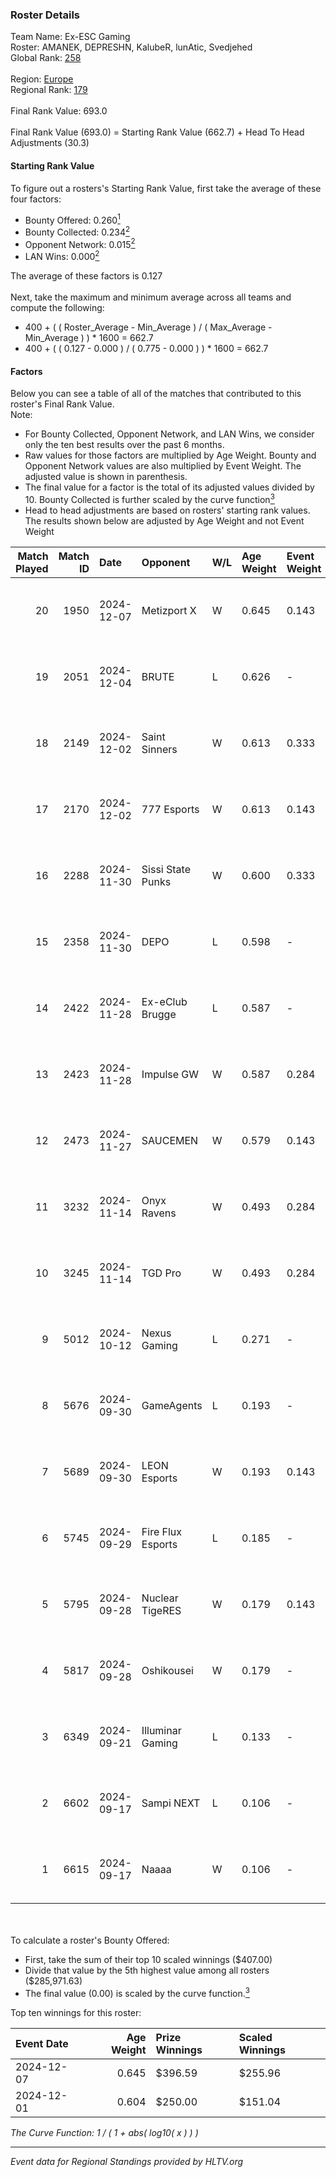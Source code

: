 ### Roster Details<br />
Team Name: Ex-ESC Gaming<br />
Roster: AMANEK, DEPRESHN, KalubeR, lunAtic, Svedjehed<br />
Global Rank: [258](../../standings_global_2025_02_28.md)<br />
<br />
Region: [Europe]( ../../standings_europe_2025_02_28.md)<br />
Regional Rank: [179]( ../../standings_europe_2025_02_28.md)<br />
<br />
Final Rank Value:  693.0<br />
<br />
Final Rank Value (693.0) = Starting Rank Value (662.7) + Head To Head Adjustments (30.3)<br />

#### Starting Rank Value<br />
To figure out a rosters's Starting Rank Value, first take the average of these four factors:<br />
- Bounty Offered: 0.260[<sup>1</sup>](#table2)
- Bounty Collected: 0.234[<sup>2</sup>](#table1)
- Opponent Network: 0.015[<sup>2</sup>](#table1)
- LAN Wins: 0.000[<sup>2</sup>](#table1)

The average of these factors is 0.127<br />
<br />
Next, take the maximum and minimum average across all teams and compute the following:<br />
- 400 + ( ( Roster_Average - Min_Average ) / ( Max_Average - Min_Average ) ) * 1600 = 662.7
- 400 + ( ( 0.127 - 0.000 ) / ( 0.775 - 0.000 ) ) * 1600 = 662.7


#### Factors<br />
Below you can see a table of all of the matches that contributed to this roster's Final Rank Value.<br />
Note:<br />

- For Bounty Collected, Opponent Network, and LAN Wins, we consider only the ten best results over the past 6 months.
- Raw values for those factors are multiplied by Age Weight. Bounty and Opponent Network values are also multiplied by Event Weight. The adjusted value is shown in parenthesis.
- The final value for a factor is the total of its adjusted values divided by 10. Bounty Collected is further scaled by the curve function[<sup>3</sup>](#curveFunction)
- Head to head adjustments are based on rosters' starting rank values. The results shown below are adjusted by Age Weight and not Event Weight
<span id="table1"></span><br />


| Match Played | Match ID | Date       | Opponent          | W/L | Age Weight | Event Weight | Bounty Collected | Opponent Network | LAN Wins  | H2H Adj. | Roster                                        |
| -: | -: | :- | :- | :- | :- | :- | :- | :- | :- | -: | :- |
|           20 |     1950 | 2024-12-07 | Metizport X       | W   | 0.645      | 0.143        | 0.002 (0.000)    | 0.239 (0.022)    | 0 (0.000) |     9.15 | AMANEK, DEPRESHN, KalubeR, lunAtic, Svedjehed |
|           19 |     2051 | 2024-12-04 | BRUTE             | L   | 0.626      | -            | -                | -                | -         |    -8.81 | AMANEK, DEPRESHN, KalubeR, lunAtic, Svedjehed |
|           18 |     2149 | 2024-12-02 | Saint Sinners     | W   | 0.613      | 0.333        | 0.000 (0.000)    | 0.066 (0.013)    | 0 (0.000) |     4.91 | AMANEK, DEPRESHN, KalubeR, lunAtic, Svedjehed |
|           17 |     2170 | 2024-12-02 | 777 Esports       | W   | 0.613      | 0.143        | 0.003 (0.000)    | 0.208 (0.018)    | 0 (0.000) |     9.13 | AMANEK, DEPRESHN, KalubeR, lunAtic, Svedjehed |
|           16 |     2288 | 2024-11-30 | Sissi State Punks | W   | 0.600      | 0.333        | 0.000 (0.000)    | 0.074 (0.015)    | 0 (0.000) |     7.51 | AMANEK, DEPRESHN, KalubeR, lunAtic, Svedjehed |
|           15 |     2358 | 2024-11-30 | DEPO              | L   | 0.598      | -            | -                | -                | -         |    -6.07 | AMANEK, DEPRESHN, KalubeR, lunAtic, Svedjehed |
|           14 |     2422 | 2024-11-28 | Ex-eClub Brugge   | L   | 0.587      | -            | -                | -                | -         |   -13.31 | AMANEK, DEPRESHN, KalubeR, lunAtic, Svedjehed |
|           13 |     2423 | 2024-11-28 | Impulse GW        | W   | 0.587      | 0.284        | 0.008 (0.001)    | 0.186 (0.031)    | 0 (0.000) |    11.44 | AMANEK, DEPRESHN, KalubeR, lunAtic, Svedjehed |
|           12 |     2473 | 2024-11-27 | SAUCEMEN          | W   | 0.579      | 0.143        | 0.000 (0.000)    | 0.000 (0.000)    | 0 (0.000) |     3.18 | AMANEK, DEPRESHN, KalubeR, lunAtic, Svedjehed |
|           11 |     3232 | 2024-11-14 | Onyx Ravens       | W   | 0.493      | 0.284        | 0.022 (0.003)    | 0.170 (0.024)    | 0 (0.000) |     8.37 | AMANEK, DEPRESHN, KalubeR, lunAtic, Svedjehed |
|           10 |     3245 | 2024-11-14 | TGD Pro           | W   | 0.493      | 0.284        | 0.000 (0.000)    | 0.051 (0.007)    | 0 (0.000) |     2.99 | AMANEK, DEPRESHN, KalubeR, lunAtic, Svedjehed |
|            9 |     5012 | 2024-10-12 | Nexus Gaming      | L   | 0.271      | -            | -                | -                | -         |    -0.51 | AMANEK, DEPRESHN, KalubeR, lunAtic, Svedjehed |
|            8 |     5676 | 2024-09-30 | GameAgents        | L   | 0.193      | -            | -                | -                | -         |    -3.48 | AMANEK, DEPRESHN, KalubeR, lunAtic, Svedjehed |
|            7 |     5689 | 2024-09-30 | LEON Esports      | W   | 0.193      | 0.143        | 0.012 (0.000)    | 0.297 (0.008)    | 0 (0.000) |     4.11 | AMANEK, DEPRESHN, KalubeR, lunAtic, Svedjehed |
|            6 |     5745 | 2024-09-29 | Fire Flux Esports | L   | 0.185      | -            | -                | -                | -         |    -1.03 | AMANEK, DEPRESHN, KalubeR, lunAtic, Svedjehed |
|            5 |     5795 | 2024-09-28 | Nuclear TigeRES   | W   | 0.179      | 0.143        | 0.005 (0.000)    | 0.531 (0.014)    | 0 (0.000) |     4.24 | AMANEK, DEPRESHN, KalubeR, lunAtic, Svedjehed |
|            4 |     5817 | 2024-09-28 | Oshikousei        | W   | 0.179      | -            | -                | -                | -         |     1.05 | AMANEK, DEPRESHN, KalubeR, lunAtic, Svedjehed |
|            3 |     6349 | 2024-09-21 | Illuminar Gaming  | L   | 0.133      | -            | -                | -                | -         |    -0.89 | AMANEK, DEPRESHN, KalubeR, lunAtic, Svedjehed |
|            2 |     6602 | 2024-09-17 | Sampi NEXT        | L   | 0.106      | -            | -                | -                | -         |    -2.37 | AMANEK, DEPRESHN, KalubeR, lunAtic, Svedjehed |
|            1 |     6615 | 2024-09-17 | Naaaa             | W   | 0.106      | -            | -                | -                | -         |     0.62 | AMANEK, DEPRESHN, KalubeR, lunAtic, Svedjehed |

<br />
<span id="table2"></span><br />
To calculate a roster's Bounty Offered:<br />

- First, take the sum of their top 10 scaled winnings ($407.00)
- Divide that value by the 5th highest value among all rosters ($285,971.63)
- The final value (0.00) is scaled by the curve function.[<sup>3</sup>](#curveFunction)

Top ten winnings for this roster:<br />

| Event Date | Age Weight | Prize Winnings | Scaled Winnings |
| :- | -: | :- | :- |
| 2024-12-07 |      0.645 | $396.59        | $255.96         |
| 2024-12-01 |      0.604 | $250.00        | $151.04         |


<span id="curveFunction"></span>_The Curve Function: 1 / ( 1 + abs( log10( x ) ) )_<br />

---
_Event data for Regional Standings provided by HLTV.org_<br />
